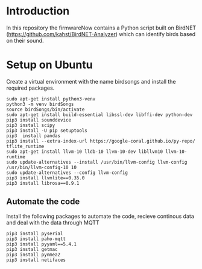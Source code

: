 # Introduction
In this repository the firmwareNow contains a Python script built on BirdNET (https://github.com/kahst/BirdNET-Analyzer) which can identify birds based on their sound.

 

# Setup on Ubuntu 

Create a virtual environment with the name birdsongs and install the required packages. 

  ```
  sudo apt-get install python3-venv
  python3 -m venv birdSongs
  source birdSongs/bin/activate
  sudo apt-get install build-essential libssl-dev libffi-dev python-dev
  pip3 install sounddevice
  pip3 install scipy
  pip3 install -U pip setuptools
  pip3  install pandas
  pip3 install --extra-index-url https://google-coral.github.io/py-repo/ tflite_runtime
  sudo apt-get install llvm-10 lldb-10 llvm-10-dev libllvm10 llvm-10-runtime
  sudo update-alternatives --install /usr/bin/llvm-config llvm-config /usr/bin/llvm-config-10 10
  sudo update-alternatives --config llvm-config
  pip3 install llvmlite==0.35.0
  pip3 install librosa==0.9.1
  ```
  ## Automate the code 
  Install the following packages to automate the code, recieve continous data and deal with the data through MQTT
  
  ```
  pip3 install pyserial
  pip3 install paho-mqtt
  pip3 install pyyaml==5.4.1
  pip3 install getmac
  pip3 install pynmea2
  pip3 install netifaces
  
  ```
